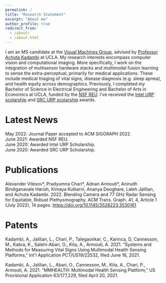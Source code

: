 ```yaml
---
permalink: /
title: "Research Statement"
excerpt: "About me"
author_profile: true
redirect_from: 
  - /about/
  - /about.html
---
```


I am an MS candidate at the [Visual Machines Group](https://visual.ee.ucla.edu/), advised by [Professor Achuta Kadambi](https://www.ee.ucla.edu/achuta-kadambi/) at UCLA. My research interests encompass computer vision and computational imaging. More specifically, I work on the integration of multisensor hardware stacks and multimodal fusion learning to sense the extra-perceptual, primarily for medical applications. These include medical triaging of vital signs, disease diagnosis (e.g. sleep apnea), and health equity across demographics. Previously, I completed my Bachelor of Science in Electrical Engineering and Bachelor of Arts in Economics at UCLA, funded by the [NSF REU](https://www.nsf.gov/crssprgm/reu/). I've received the [Intel URP scolarship](https://www.intel.com/content/www/us/en/diversity/scholars-program-scholarships.html) and [SRC URP scolarship](https://www.intel.com/content/www/us/en/diversity/scholars-program-scholarships.html) awards.

Latest News
======
May 2022: Journal Paper accepted to ACM SIGGRAPH 2022.\
June 2021: Awarded NSF REU.\
June 2020: Awarded Intel URP Scholarship.\
June 2020: Awarded SRC URP Scholarship.

Publications
======
Alexander Vilesov*, Pradyumna Chari*, Adnan Armouti*, Anirudh Bindiganavale Harish, Kimaya Kulkarni, Ananya Deoghare, Laleh Jalilian, and Achuta Kadambi. 2022. Blending Camera and 77 GHz Radar Sensing for Equitable, Robust Plethysmography. ACM Trans. Graph. 41, 4, Article 1 (July 2022), 14 pages. https://doi.org/10.1145/3528223.3530161

Patents
======
Kadambi, A., Jalilian, L., Chari, P., Talegaonkar, C., Karinca, D, Cannesson, M., Kabra, K., Salehi-Abari, O., Kita, A., Armouti, A. 2021. “Systems and Methods for Measuring Vital Signs Using Multimodal Health Sensing Platforms,” Int'l Application PCT/US19/22532, filed June 16, 2021.

Kadambi, A., Jalilian, L., Abari, O., Cannesson, M., Kita, A., Chari, P., Armouti, A. 2021. “MMHEALTH: Multimodal Health Sensing Platform,” US Provisional Application 63/177,229, filed April 20, 2021.
